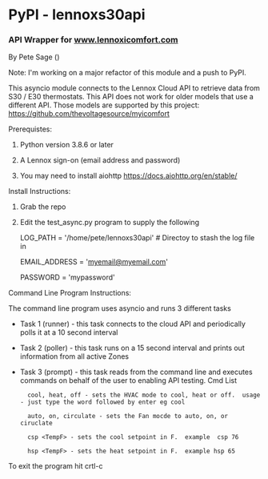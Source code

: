 # PyPI - lennoxs30api
### API Wrapper for www.lennoxicomfort.com

By Pete Sage ()  

Note:  I'm working on a major refactor of this module and a push to PyPI.

This asyncio module connects to the Lennox Cloud API to retrieve data from S30 / E30 thermostats.  This API does not work for older models that use a different API.  Those models are
supported by this project:  https://github.com/thevoltagesource/myicomfort


Prerequistes:

1. Python version 3.8.6 or later

2. A Lennox sign-on (email address and password)

3. You may need to install aiohttp https://docs.aiohttp.org/en/stable/

Install Instructions:

1. Grab the repo

2. Edit the test_async.py program to supply the following
 
    LOG_PATH = '/home/pete/lennoxs30api'    #  Directoy to stash the log file in

    EMAIL_ADDRESS = 'myemail@myemail.com'

    PASSWORD = 'mypassword'

Command Line Program Instructions:

The command line program uses asyncio and runs 3 different tasks

- Task 1 (runner) - this task connects to the cloud API and periodically polls it at a 10 second interval

- Task 2 (poller) - this task runs on a 15 second interval and prints out information from all active Zones

- Task 3 (prompt) - this task reads from the command line and executes commands on behalf of the user to enabling API testing.  Cmd List

        cool, heat, off - sets the HVAC mode to cool, heat or off.  usage - just type the word followed by enter eg cool

        auto, on, circulate - sets the Fan mocde to auto, on, or ciruclate

        csp <TempF> - sets the cool setpoint in F.  example  csp 76

        hsp <TempF> - sets the heat setpoint in F.  example hsp 65

To exit the program hit crtl-c


